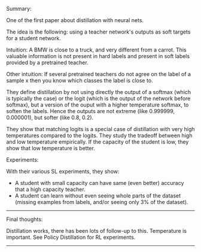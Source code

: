 Summary:

One of the first paper about distillation with neural nets.

The idea is the following: using a teacher network's outputs as soft targets for a student network.

Intuition: A BMW is close to a truck, and very different from a carrot. This valuable information is not present in hard labels and present in soft labels provided by a pretrained teacher.

Other intuition: If several pretrained teachers do not agree on the label of a sample x then you know which classes the label is close to.

They define distillation by not using directly the output of a softmax (which is typically the case) or the logit (which is the output of the network before softmax), but a version of the ouput with a higher temperature softmax, to soften the labels. Hence the outputs are not extreme (like 0.999999, 0.000001), but softer (like 0.8, 0.2).

They show that matching logits is a special case of distillation with very high temperatures compared to the logits. They study the tradeoff between high and low temperature empirically. If the capacity of the student is low, they show that low temperature is better.

Experiments: 

With their various SL experiments, they show: 

- A student with small capacity can have same (even better) accuracy that a high capacity teacher.
- A student can learn without even seeing whole parts of the dataset (missing examples from labels, and/or seeing only 3% of the dataset).




---------

Final thoughts:

Distillation works, there has been lots of follow-up to this. Temperature is important. See Policy Distillation for RL experiments.

------------

